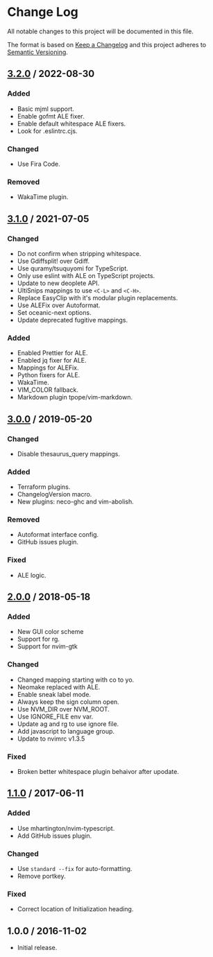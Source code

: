 # Change Log

All notable changes to this project will be documented in this file.

The format is based on [Keep a Changelog](http://keepachangelog.com/)
and this project adheres to [Semantic Versioning](http://semver.org/).

## [3.2.0] / 2022-08-30

### Added

- Basic mjml support.
- Enable gofmt ALE fixer.
- Enable default whitespace ALE fixers.
- Look for .eslintrc.cjs.

### Changed

- Use Fira Code.

### Removed

- WakaTime plugin.

## [3.1.0] / 2021-07-05

### Changed

- Do not confirm when stripping whitespace.
- Use Gdiffsplit! over Gdiff.
- Use quramy/tsuquyomi for TypeScript.
- Only use eslint with ALE on TypeScript projects.
- Update to new deoplete API.
- UltiSnips mappings to use `<C-L>` and `<C-H>`.
- Replace EasyClip with it's modular plugin replacements.
- Use ALEFix over Autoformat.
- Set oceanic-next options.
- Update deprecated fugitive mappings.

### Added

- Enabled Prettier for ALE.
- Enabled jq fixer for ALE.
- Mappings for ALEFix.
- Python fixers for ALE.
- WakaTime.
- VIM_COLOR fallback.
- Markdown plugin tpope/vim-markdown.

## [3.0.0] / 2019-05-20

### Changed

- Disable thesaurus_query mappings.

### Added

- Terraform plugins.
- ChangelogVersion macro.
- New plugins: neco-ghc and vim-abolish.

### Removed

- Autoformat interface config.
- GitHub issues plugin.

### Fixed

- ALE logic.

## [2.0.0] / 2018-05-18

### Added

- New GUI color scheme
- Support for rg.
- Support for nvim-gtk

### Changed

- Changed mapping starting with co to yo.
- Neomake replaced with ALE.
- Enable sneak label mode.
- Always keep the sign column open.
- Use NVM_DIR over NVM_ROOT.
- Use IGNORE_FILE env var.
- Update ag and rg to use ignore file.
- Add javascript to language group.
- Update to nvimrc v1.3.5

### Fixed

- Broken better whitespace plugin behaivor after upodate.

## [1.1.0] / 2017-06-11

### Added

- Use mhartington/nvim-typescript.
- Add GitHub issues plugin.

### Changed

- Use `standard --fix` for auto-formatting.
- Remove portkey.

### Fixed

- Correct location of Initialization heading.

## 1.0.0 / 2016-11-02

- Initial release.

[Unreleased]: https://github.com/rxrc/nvimrc/compare/v3.2.0...HEAD
[3.2.0]: https://github.com/rxrc/nvimrc/compare/v3.1.0...v3.2.0
[3.1.0]: https://github.com/rxrc/nvimrc/compare/v3.0.0...v3.1.0
[3.0.0]: https://github.com/rxrc/nvimrc/compare/v2.0.0...v3.0.0
[2.0.0]: https://github.com/rxrc/nvimrc/compare/v1.1.0...v2.0.0
[1.1.0]: https://github.com/rxrc/nvimrc/compare/v1.0.0...v1.1.0
